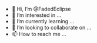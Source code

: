 - 👋 Hi, I’m @FadedEclipse
- 👀 I’m interested in ...
- 🌱 I’m currently learning ...
- 💞️ I’m looking to collaborate on ...
- 📫 How to reach me ...

<!---
FadedEclipse/FadedEclipse is a ✨ special ✨ repository because its `README.md` (this file) appears on your GitHub profile.
You can click the Preview link to take a look at your changes.
--->
